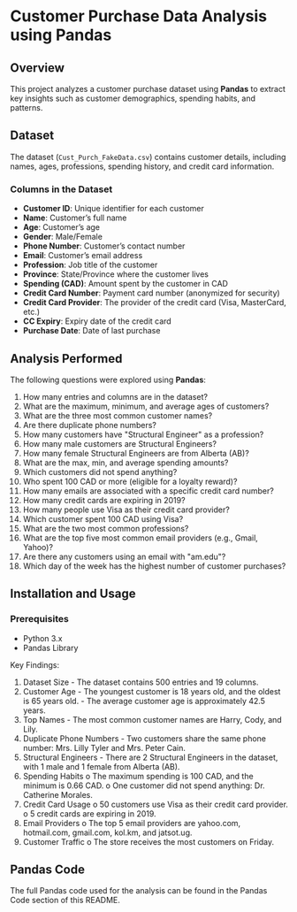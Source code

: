 # Customer Purchase Data Analysis using Pandas

## Overview
This project analyzes a customer purchase dataset using **Pandas** to extract key insights such as customer demographics, spending habits, and patterns.

## Dataset
The dataset (`Cust_Purch_FakeData.csv`) contains customer details, including names, ages, professions, spending history, and credit card information.

### Columns in the Dataset
- **Customer ID**: Unique identifier for each customer
- **Name**: Customer’s full name
- **Age**: Customer’s age
- **Gender**: Male/Female
- **Phone Number**: Customer’s contact number
- **Email**: Customer’s email address
- **Profession**: Job title of the customer
- **Province**: State/Province where the customer lives
- **Spending (CAD)**: Amount spent by the customer in CAD
- **Credit Card Number**: Payment card number (anonymized for security)
- **Credit Card Provider**: The provider of the credit card (Visa, MasterCard, etc.)
- **CC Expiry**: Expiry date of the credit card
- **Purchase Date**: Date of last purchase

## Analysis Performed
The following questions were explored using **Pandas**:

1. How many entries and columns are in the dataset?
2. What are the maximum, minimum, and average ages of customers?
3. What are the three most common customer names?
4. Are there duplicate phone numbers?
5. How many customers have "Structural Engineer" as a profession?
6. How many male customers are Structural Engineers?
7. How many female Structural Engineers are from Alberta (AB)?
8. What are the max, min, and average spending amounts?
9. Which customers did not spend anything?
10. Who spent 100 CAD or more (eligible for a loyalty reward)?
11. How many emails are associated with a specific credit card number?
12. How many credit cards are expiring in 2019?
13. How many people use Visa as their credit card provider?
14. Which customer spent 100 CAD using Visa?
15. What are the two most common professions?
16. What are the top five most common email providers (e.g., Gmail, Yahoo)?
17. Are there any customers using an email with "am.edu"?
18. Which day of the week has the highest number of customer purchases?


## Installation and Usage
### Prerequisites
- Python 3.x
- Pandas Library


Key Findings:
1.	Dataset Size
         - The dataset contains 500 entries and 19 columns.
2.	Customer Age
        - The youngest customer is 18 years old, and the oldest is 65 years old.
        - The average customer age is approximately 42.5 years.
3.	Top Names
         - The most common customer names are Harry, Cody, and Lily.
4.	Duplicate Phone Numbers
         - Two customers share the same phone number: Mrs. Lilly Tyler and Mrs. Peter Cain.
5.	Structural Engineers
         - 	There are 2 Structural Engineers in the dataset, with 1 male and 1 female from Alberta (AB).
6.	Spending Habits
o	The maximum spending is 100 CAD, and the minimum is 0.66 CAD.
o	One customer did not spend anything: Dr. Catherine Morales.
7.	Credit Card Usage
o	50 customers use Visa as their credit card provider.
o	5 credit cards are expiring in 2019.
8.	Email Providers
o	The top 5 email providers are yahoo.com, hotmail.com, gmail.com, kol.km, and jatsot.ug.
9.	Customer Traffic
o	The store receives the most customers on Friday.


## Pandas Code
The full Pandas code used for the analysis can be found in the Pandas Code section of this README.




